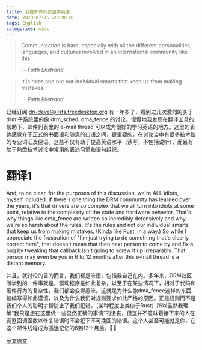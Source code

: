 ```yaml
---
title: 我在邮件列表里学英语
date: 2023-07-15 20:20:40
tags: English
categories: misc
---
```


> Communication is hard, especially with all the different personalities, languages, and
> cultures involved in an international community like this.
>
> -- <cite>Faith Ekstrand</cite>

> It is rules and not our individual smarts that keep us from making mistakes.
>
> -- <cite>Faith Ekstrand</cite>

<!--more-->

已经订阅 dri-devel@lists.freedesktop.org 有一年多了，看到过几次激烈的关于 drm 子系统里的像 drm_sched, dma_fence 的讨论。慢慢地我发现在翻译工具的帮助下，邮件列表里的 e-mail thread 可以成为很好的学习英语的地方。这里的表达感觉介于正式的书面语和随意的口语之间，更重要的，在讨论当中有很多技术性的专业词汇及俚语。这些不仅有助于提高英语水平（读写，不包括说听），而且有助于熟悉技术讨论中常用的表述习惯和语句组织。 

# 翻译1

And, to be clear, for the purposes of this discussion, we're ALL
idiots, myself included.  If there's one thing the DRM community has
learned over the years, it's that drivers are so complex that we all
turn into idiots at some point, relative to the complexity of the code
and hardware behavior.  That's why things like dma_fence are written so
incredibly defensively and why we're so harsh about the rules.  It's
the rules and not our individual smarts that keep us from making
mistakes.  (Kinda like Rust, in a way.)  So while I appreciate the
frustration of "I'm just trying to do something that's clearly correct
here", that doesn't mean that then next person to come by and fix a bug
by tweaking that callback isn't going to screw it up irreparably.  That
person may even be you in 6 to 12 months after this e-mail thread is a
distant memory.

并且，就讨论的目的而言，我们都是笨蛋，包括我自己在内。多年来，DRM社区所学到的一件事就是，驱动程序是如此复杂，以至于在某些情况下，相对于代码和硬件行为的复杂性，我们都会变得愚笨。这就是为什么像dma_fence这样的东西被编写得如此谨慎，以及为什么我们对规则要求如此严格的原因。正是规则而不是我们个人的聪明才智防止了我们犯错。（某种程度上类似于Rust）所以虽然我理解“我只是想在这里做一些显然正确的事情”的沮丧，但这并不意味着接下来的人在调整回调函数以修复错误时不会犯下不可挽回的错误。这个人甚至可能就是你，在这个邮件线程成为遥远记忆的6到12个月后。💁🤔

[英文原文](https://patchwork.freedesktop.org/patch/525461/)

